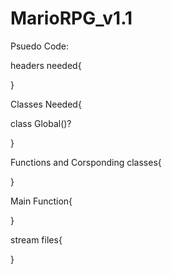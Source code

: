 # MarioRPG_v1.1


Psuedo Code:

headers needed{

}

Classes Needed{

class Global()?

}


Functions and Corsponding classes{

}

Main Function{

}

stream files{

}

